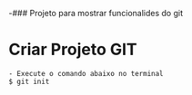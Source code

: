 -### Projeto para mostrar funcionalides do git

# Criar Projeto GIT
    - Execute o comando abaixo no terminal
    $ git init